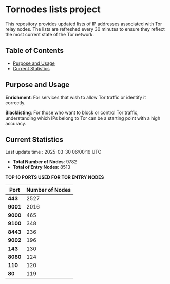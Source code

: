 # Tornodes lists project

This repository provides updated lists of IP addresses associated with Tor relay nodes. The lists are refreshed every 30 minutes to ensure they reflect the most current state of the Tor network.

## Table of Contents

- [Purpose and Usage](#purpose-and-usage)
- [Current Statistics](#current-statistics)


## Purpose and Usage

**Enrichment**: For services that wish to allow Tor traffic or identify it correctly.

**Blacklisting**: For those who want to block or control Tor traffic, understanding which IPs belong to Tor can be a starting point with a high accuracy.

## Current Statistics

Last update time : 2025-03-30 06:00:16 UTC

- **Total Number of Nodes**: 9782
- **Total of Entry Nodes**: 8513

**TOP 10 PORTS USED FOR TOR ENTRY NODES**

| **Port** | **Number of Nodes** |
|------|-----------------|
| **443**   | 2527  |
| **9001**   | 2016  |
| **9000**   | 465  |
| **9100**   | 348  |
| **8443**   | 236  |
| **9002**   | 196  |
| **143**   | 130  |
| **8080**   | 124  |
| **110**   | 120  |
| **80**   | 119  |

